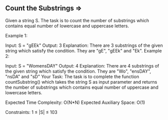 Count the Substrings  =>
-------------------- 



Given a string S. The task is to count the number of substrings which contains equal number of lowercase and uppercase letters. 

Example 1:

Input:
S = "gEEk"
Output: 3
Explanation: There are 3 substrings of
the given string which satisfy the
condition. They are "gE", "gEEk" and "Ek".
Example 2:

Input:
S = "WomensDAY"
Output: 4
Explanation: There are 4 substrings of 
the given string which satisfy the
condition. They are "Wo", "ensDAY", 
"nsDA" and "sD"
Your Task:
The task is to complete the function countSubstring() which takes the string S as input parameter and returns the number of substrings which contains equal number of uppercase and lowercase letters.

Expected Time Complexity: O(N*N)
Expected Auxiliary Space: O(1)

Constraints:
1 ≤ |S| ≤ 103
